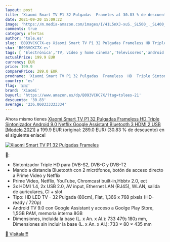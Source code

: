 ```yaml
---
layout: post
title: 'Xiaomi Smart TV P1 32 Pulgadas  Frameles al 30.83 % de descuento'
date: 2021-09-20 15:09:22
image: 'https://m.media-amazon.com/images/I/41L5nXJ-xuS._SL500_._SL400_.jpg'
comments: true
category: ofertas
author: 'tole.es'
slug: 'B093VCKC7X-es Xiaomi Smart TV P1 32 Pulgadas Frameless HD Triple...'
sku: 'B093VCKC7X-es'
tags: [ 'Electrónica','TV, vídeo y home cinema','Televisores','android','xiaomi', ]
actualPrice: 199.9 EUR
currency: EUR
price: 199.9
comparePrice: 289.0 EUR
prodname: 'Xiaomi Smart TV P1 32 Pulgadas  Frameless  HD  Triple Sintonizador  Android 9.0  Netflix  Google Assistant  Bluetooth  3 HDMI  2 USB  [Modelo 2021]'
country: 'es'
flag: '🇪🇸'
brand: 'Xiaomi'
buyurl: 'https://www.amazon.es/dp/B093VCKC7X/?tag=tolees-21'
descuento: '30.83'
average: '236.060333333334'
---
```


Ahora mismo tienes [Xiaomi Smart TV P1 32 Pulgadas  Frameless  HD  Triple Sintonizador  Android 9.0  Netflix  Google Assistant  Bluetooth  3 HDMI  2 USB  [Modelo 2021]](https://www.amazon.es/dp/B093VCKC7X/?tag=tolees-21) a 199.9 EUR (original: 289.0 EUR) (30.83 %  de descuento) en el siguiente enlace!

[![Xiaomi Smart TV P1 32 Pulgadas  Frameles](https://m.media-amazon.com/images/I/41L5nXJ-xuS._SL500_._SL400_.jpg)](https://www.amazon.es/dp/B093VCKC7X/?tag=tolees-21)

🔎:

- Sintonizador Triple HD para DVB-S2, DVB-C y DVB-T2
- Mando a distancia Bluetooth con 2 micrófonos, botón de acceso directo a Prime Video y Netflix
- Prime Video, Netflix, YouTube, Chromcast built-in,Hbbtv 2.0, ect
- 3x HDMI 1.4, 2x USB 2.0, AV input, Ethernet LAN (RJ45), WLAN, salida de auriculares, CI + slot
- Tipo: HD LED TV - 32 Pulgada (80cm), Flat, 1,366 x 768 pixels (HD-ready / 720p)
- Android TV 9.0 con Google Assistant y acceso a Goolge Play Store, 1,5GB RAM, memoria interna 8GB
- Dimensiones, incluida la base (L. x An. x Al.): 733 נ180 נ479 mm, Dimensiones sin incluir la base (L. x An. x Al.): 733 × 80 × 435 mm

[🛒 Visítala!!!](https://www.amazon.es/dp/B093VCKC7X/?tag=tolees-21)
